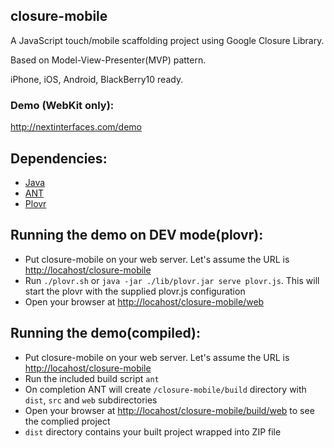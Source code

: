 closure-mobile
--------------

A JavaScript touch/mobile scaffolding project using Google Closure Library.

Based on Model-View-Presenter(MVP) pattern.

iPhone, iOS, Android, BlackBerry10 ready.

### Demo (WebKit only):
http://nextinterfaces.com/demo

Dependencies:
-----------------
* [Java](http://www.oracle.com/technetwork/java/javase/downloads/index.html)
* [ANT](http://ant.apache.org/)
* [Plovr](http://plovr.com/)

Running the demo on DEV mode(plovr):
-----------------
* Put closure-mobile on your web server. Let's assume the URL is [http://locahost/closure-mobile](http://locahost/closure-mobile)
* Run `./plovr.sh` or `java -jar ./lib/plovr.jar serve plovr.js`. This will start the plovr with the supplied plovr.js configuration
* Open your browser at  [http://locahost/closure-mobile/web](http://locahost/closure-mobile/web)

Running the demo(compiled):
-----------------
* Put closure-mobile on your web server. Let's assume the URL is [http://locahost/closure-mobile](http://locahost/closure-mobile)
* Run the included build script `ant`
* On completion ANT will create `/closure-mobile/build` directory with `dist`, `src` and `web` subdirectories
* Open your browser at  [http://locahost/closure-mobile/build/web](http://locahost/closure-mobile/build/web) to see the complied project
* `dist` directory contains your built project wrapped into ZIP file
